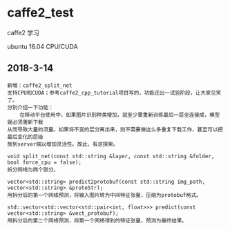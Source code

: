 # caffe2_test
caffe2 学习

ubuntu 16.04 
CPU/CUDA


## 2018-3-14
    新增：caffe2_split_net
    支持CPU和CUDA；参考caffe2_cpp_tutorial项目写的，功能还出一试验阶段，让大家见笑了。
    分别介绍一下功能： 
        在移动平台使用中，如果图片识别种类增加，就至少要重新训练最后一层全连接成，模型就必须重新下载
    从而导致大量的流量。如果将不变的层分离出来，则不需要做这么多重复下载工作，甚至可以把最后变化的层级
    放到server端以增加灵活性。故此，有这探索。   

	void split_net(const std::string &layer, const std::string &folder, bool force_cpu = false);
    拆分网络为两个部分。
    
	vector<std::string> predict2protobuf(const std::string img_path, vector<std::string> &protoStr);
    用拆分后的第一个网络预测，将输入图片转为中间特征张量，压缩为protobuf格式。

    std::vector<std::vector<std::pair<int, float>>> predict(const vector<std::string> &vect_protobuf);
    用拆分后的第二个网络预测，将第一个网络得到的特征张量，预测为最终结果。